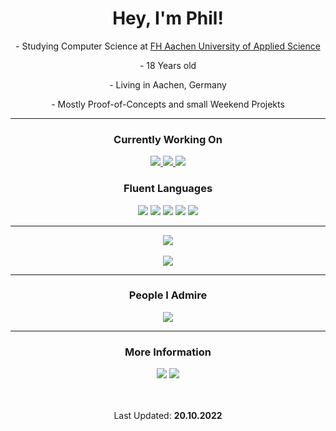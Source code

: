 <h1 align="center">Hey, I'm Phil!</h1>

<p align="center">- Studying Computer Science at <a href="https://www.fh-aachen.de/">FH Aachen University of Applied Science</a></p> 
<p align="center">- 18 Years old</p> 
<p align="center">- Living in Aachen, Germany</p> 
<p align="center">- Mostly Proof-of-Concepts and small Weekend Projekts</p> 

___

<div align="center">
  <h3>Currently Working On</h3>
  <a href="https://github.com/PhilPinsdorf/EzPP">
    <img src="https://img.shields.io/static/v1?label=%20&message=EzPP%20&color=yellow&style=for-the-badge">
  </a>
  <a href="https://github.com/PhilPinsdorf/PartyGames">
    <img src="https://img.shields.io/static/v1?label=%20&message=Party%20Games%20&color=blueviolet&style=for-the-badge">
  </a>
  <a href="https://github.com/PhilPinsdorf/FhAachenMensaBot">
    <img src="https://img.shields.io/static/v1?label=%20&message=FH%20Mensa%20Bot%20&color=red&style=for-the-badge">
  </a>
</div>

<div align="center">
  <h3>Fluent Languages</h3>
  <img src="https://img.shields.io/badge/java-%23ED8B00.svg?style=for-the-badge&logo=java&logoColor=white">
  <img src="https://img.shields.io/badge/javascript-%23323330.svg?style=for-the-badge&logo=javascript&logoColor=%23F7DF1E">
  <img src=https://img.shields.io/badge/typescript-%23007ACC.svg?style=for-the-badge&logo=typescript&logoColor=white>
  <img src="https://img.shields.io/badge/c++-%2300599C.svg?style=for-the-badge&logo=c%2B%2B&logoColor=white">
  <img src="https://img.shields.io/badge/python-3670A0?style=for-the-badge&logo=python&logoColor=ffdd54">
</div>

___

<div align="center">
<img align="center" src="https://github-readme-stats.vercel.app/api?username=philpinsdorf&count_private=true&show_icons=true&theme=dark&include_all_commits=true&bg_color=30,101010,171717&icon_color=00ff8a&title_color=ffffff">
</br>
</br>
<img align="center" src="https://github-readme-stats.vercel.app/api/top-langs/?username=philpinsdorf&layout=compact&langs_count=8&theme=dark&bg_color=30,101010,171717&icon_color=00ff8a&title_color=ffffff&hide=html,css">
</div>

___

<div align="center">
  <h3>People I Admire</h3>
  <a href="https://github.com/RC-14/">
    <img src="https://img.shields.io/static/v1?label=%20&message=RC-14%20&color=red&style=for-the-badge&logo=github">
  </a>
</div>

___

<!--- <div align="center">
  <h3>Current Spotify Top Tracks</h3>
    <a href="https://open.spotify.com/user/phil220704?si=dcdfdbe7a6f541a8">
      <img src="https://github.com/PhilPinsdorf/PhilPinsdorf/blob/5329f0455e4baa907e216b4b494eb3d830a6debc/metrics.plugin.music.svg" href="https://google.com/">
    </a>
</div>

___ --->

<div align="center">
  <h3>More Information</h3>
  <img src="https://komarev.com/ghpvc/?username=philpinsdorf&style=for-the-badge&color=blueviolet">
  <a href="https://discord.com/channels/@me/722502317458325664">
    <img src="https://img.shields.io/static/v1?label=%20&message=smartin%232457&color=7289da&style=for-the-badge&logo=discord&logoColor=white""> 
  </a>
</div>

</br>
</br>

<p align="center">Last Updated: <strong>20.10.2022</strong></p>

